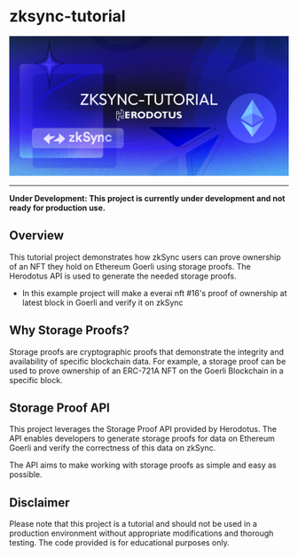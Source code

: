# zksync-tutorial

![](.github/zksync.png)

---

**Under Development: This project is currently under development and not ready for production use.**

## Overview

This tutorial project demonstrates how zkSync users can prove ownership of an NFT they hold on Ethereum Goerli using storage proofs. The Herodotus API is used to generate the needed storage proofs.

- In this example project will make a everai nft #16's proof of ownership at latest block in Goerli and verify it on zkSync

## Why Storage Proofs?

Storage proofs are cryptographic proofs that demonstrate the integrity and availability of specific blockchain data. For example, a storage proof can be used to prove ownership of an ERC-721A NFT on the Goerli Blockchain in a specific block.

## Storage Proof API

This project leverages the Storage Proof API provided by Herodotus. The API enables developers to generate storage proofs for data on Ethereum Goerli and verify the correctness of this data on zkSync.

The API aims to make working with storage proofs as simple and easy as possible.

## Disclaimer

Please note that this project is a tutorial and should not be used in a production environment without appropriate modifications and thorough testing. The code provided is for educational purposes only.
